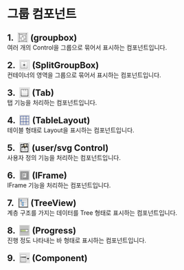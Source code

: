 # 그룹 컴포넌트

<b class="font20"> 1. &nbsp;<img src="../../.vuepress/public/documentation/view-designer/Structure/Tool_Box/groupbox.png" class="iconBtn" width="25" height="25"> (groupbox) </b> <br/>
여러 개의 Control을 그룹으로 묶어서 표시하는 컴포넌트입니다.

<b class="font20"> 2. &nbsp;<img src="../../.vuepress/public/documentation/view-designer/Structure/Tool_Box/SplitGroupBox.png" class="iconBtn" width="25" height="25"> (SplitGroupBox) </b> <br/>
컨테이너의 영역을 그룹으로 묶어서 표시하는 컴포넌트입니다.

<b class="font20"> 3. &nbsp;<img src="../../.vuepress/public/documentation/view-designer/Structure/Tool_Box/Tab.png" class="iconBtn" width="25" height="25"> (Tab) </b> <br/>
탭 기능을 처리하는 컴포넌트입니다.

<b class="font20"> 4. &nbsp;<img src="../../.vuepress/public/documentation/view-designer/Structure/Tool_Box/TableLayout.png" class="iconBtn" width="25" height="25"> (TableLayout) </b> <br/>
테이블 형태로 Layout을 표시하는 컴포넌트입니다.

<b class="font20"> 5. &nbsp;<img src="../../.vuepress/public/documentation/view-designer/Structure/Tool_Box/user_svg_Control.png" class="iconBtn" width="25" height="25"> (user/svg Control) </b> <br/>
사용자 정의 기능을 처리하는 컴포넌트입니다.

<b class="font20"> 6. &nbsp;<img src="../../.vuepress/public/documentation/view-designer/Structure/Tool_Box/IFrame.png" class="iconBtn" width="25" height="25"> (IFrame) </b> <br/>
IFrame 기능을 처리하는 컴포넌트입니다.

<b class="font20"> 7. &nbsp;<img src="../../.vuepress/public/documentation/view-designer/Structure/Tool_Box/TreeView.png" class="iconBtn" width="25" height="25"> (TreeView) </b> <br/>
계층 구조를 가지는 데이터를 Tree 형태로 표시하는 컴포넌트입니다.

<b class="font20"> 8. &nbsp;<img src="../../.vuepress/public/documentation/view-designer/Structure/Tool_Box/Progress.png" class="iconBtn" width="25" height="25"> (Progress) </b> <br/>
진행 정도 나타내는 바 형태로 표시하는 컴포넌트입니다.

<b class="font20"> 9. &nbsp;<img src="../../.vuepress/public/documentation/view-designer/Structure/Tool_Box/Component.png" class="iconBtn" width="25" height="25"> (Component) </b> <br/>

<style type='text/css'>
  [class*="boxBorder"] { border: 1px solid #bbb; }
  [class*="font20"] { font-size: 20px }
  [class*="font18"] { font-size: 18px }
  [class="boxB"] { background: #6a8bad3b;padding:10px;border-radius: 4px; }
  [class="spanBtn"] { border: 1px solid #bbb; border-radius: 4px;padding: 3px;background:white; clolor:dimgrey; }
  [class="spanEx"] { color: #00a4ff; }
  [class="arrow"] { color: #6a8bad;display: inline-block;position: relative;width:13px; }
  [class="iconBtn"] { position: relative;top: 5px; }
</style>
